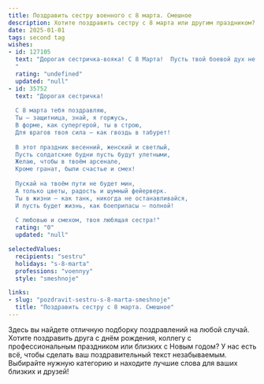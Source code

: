 ```yaml
---
title: Поздравить сестру военного с 8 марта. Смешное
description: Хотите поздравить сестру с 8 марта или другим праздником? Наш ИИ создаст незабываемое поздравление, а вы обязательно выделитесь среди других.  
date: 2025-01-01
tags: second tag
wishes:
- id: 127105
  text: "Дорогая сестричка-вояка! С 8 Марта!  Пусть твой боевой дух не угасает, а только крепнет,  как закалка стали.  Желаю тебе в этот день не только цветов и комплиментов, но и  полного отсутствия боевых заданий, ну разве что, разведка в ближайшем  бутике за шоколадкой!  Пусть все твои \"враги\" (а именно, невыспавшиеся утра и гора неглаженного белья)  окончательно сдадутся без боя!  С праздником!
  "
  rating: "undefined"
  updated: "null"
- id: 35752
  text: "Дорогая сестричка!
  
  С 8 марта тебя поздравляю,
  Ты — защитница, знай, я горжусь,
  В форме, как супергерой, ты в строю,
  Для врагов твоя сила — как гвоздь в табурет!
  
  В этот праздник весенний, женский и светлый,
  Пусть солдатские будни пусть будут улетными,
  Желаю, чтобы в твоём арсенале,
  Кроме гранат, были счастье и смех!
  
  Пускай на твоём пути не будет мин,
  А только цветы, радость и шумный фейерверк.
  Ты в жизни — как танк, никогда не останавливайся,
  И пусть будет жизнь, как боеприпасы — полной!
  
  С любовью и смехом, твоя любящая сестра!"
  rating: "0"
  updated: "null"

selectedValues:
  recipients: "sestru"
  holidays: "s-8-marta"
  professions: "voennyy"
  style: "smeshnoje"

links:
- slug: "pozdravit-sestru-s-8-marta-smeshnoje"
  title: "Поздравить сестру с 8 марта. Смешное"
---
```


Здесь вы найдете отличную подборку поздравлений на любой случай. 
Хотите поздравить друга с днём рождения, коллегу с профессиональным праздником или близких с Новым годом? У нас есть всё, чтобы сделать ваш поздравительный текст незабываемым. Выбирайте нужную категорию и находите лучшие слова для ваших близких и друзей!
